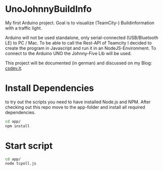 # UnoJohnnyBuildInfo

My first Arduino project. Goal is to visualize (TeamCity-) Buildinformation with a traffic light.

Arduino will not be used standalone, only serial-connected (USB/Bluetooth LE)  to PC / Mac. To be able to call the Rest-API of Teamcity I decided to create the program in Javascript and run it in an NodeJS-Environment. To connect to the Arduino UNO the Johnny-Five Lib will be used.

This project will be documented (in german) and discussed on my Blog: [csdev.it](http://csdev.it).


# Install Dependencies

to try out the scripts you need to have installed Node.js and NPM. After checking out this repo move to the app-folder and install all required dependencies.

```bash
cd app/
npm install
```

# Start script

```bash
cd app/
node tcpoll.js
```